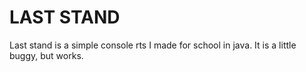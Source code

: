 # LAST STAND

Last stand is a simple console rts I made for school in java.
It is a little buggy, but works.
